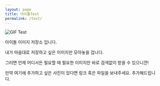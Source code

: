 ```yaml
---
layout: page
title: 아이돌Test
permalink: /test/
---
```


<img src="https://jhl1214.github.io/assets/temp/Irene.gif" title="GIF Test" class="profile">

아이돌 이미지 저장소 입니다.

내가 마음대로 저장하고 싶은 이미지만 모아놓을 겁니다.

그러면 언제 어디서든 필요할 때 필요한 이미지만 바로 검색없이 받을 수 있으니깐!

만약 여기에 추가하고 싶은 사진이 있다면 링크 혹은 파일을 보내주세요.
추가해드립니다.

<img src="https://i1.ruliweb.com/img/17/09/08/15e619103143ba32.jpg" title="">
<img src="https://i1.ruliweb.com/img/17/09/08/15e61910b283ba32.jpg" title="">
<img src="http://i3.ruliweb.com/img/17/09/08/15e619138e63ba32.jpg" title="">
<img src="http://i2.ruliweb.com/img/17/09/08/15e619162a93ba32.jpg" title="">
<img src="http://i2.ruliweb.com/img/17/09/08/15e6191f0da3ba32.jpg" title="">
<img src="http://i2.ruliweb.com/img/17/09/08/15e61920dfc3ba32.jpg" title="">
<img src="https://i1.ruliweb.com/img/17/09/08/15e6192992d3ba32.jpg" title="">
<img src="http://i3.ruliweb.com/img/17/09/08/15e6192a4df3ba32.jpg" title="">
<img src="http://cfile201.uf.daum.net/image/2655C04758D2ADBA25CA94" title="">
<img src="http://cfile209.uf.daum.net/image/2513744758D2AE29018CC7" title="">
<img src="http://cfile222.uf.daum.net/image/237A5E4A58D2AE592C1A0F" title="">
<img src="https://i1.ruliweb.com/img/16/11/15/15867857ea146c91a.jpeg" title="">
<img src="http://cfile230.uf.daum.net/image/232FEF4758BF9276214909" title="">
